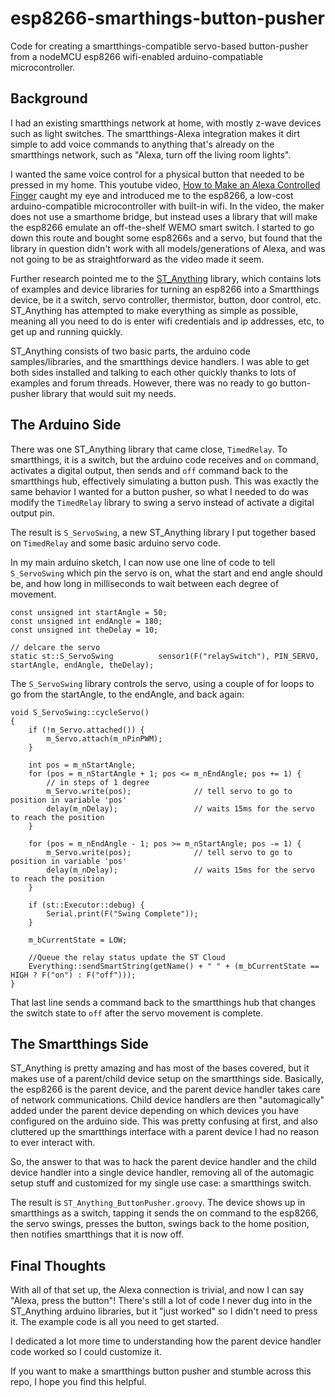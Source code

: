 # esp8266-smarthings-button-pusher

Code for creating a smartthings-compatible servo-based button-pusher from a nodeMCU esp8266 wifi-enabled arduino-compatiable microcontroller.

## Background

I had an existing smartthings network at home, with mostly z-wave devices such as light switches.  The smartthings-Alexa integration makes it dirt simple to add voice commands to anything that's already on the smartthings network, such as "Alexa, turn off the living room lights".

I wanted the same voice control for a physical button that needed to be pressed in my home.  This youtube video, [How to Make an Alexa Controlled Finger](https://www.youtube.com/watch?v=afPxj0LS0LU) caught my eye and introduced me to the esp8266, a low-cost arduino-compatible microcontroller with built-in wifi. In the video, the maker does not use a smarthome bridge, but instead uses a library that will make the esp8266 emulate an off-the-shelf WEMO smart switch.  I started to go down this route and bought some esp8266s and a servo, but found that the library in question didn't work with all models/generations of Alexa, and was not going to be as straightforward as the video made it seem.

Further research pointed me to the [ST_Anything](https://github.com/DanielOgorchock/ST_Anything) library, which contains lots of examples and device libraries for turning an esp8266 into a Smartthings device, be it a switch, servo controller, thermistor, button, door control, etc.  ST_Anything has attempted to make everything as simple as possible, meaning all you need to do is enter wifi credentials and ip addresses, etc, to get up and running quickly.

ST_Anything consists of two basic parts, the arduino code samples/libraries, and the smartthings device handlers.  I was able to get both sides installed and talking to each other quickly thanks to lots of examples and forum threads.  However, there was no ready to go button-pusher library that would suit my needs.

## The Arduino Side

There was one ST_Anything library that came close, `TimedRelay`.  To smartthings, it is a switch, but the arduino code receives and `on` command, activates a digital output, then sends and `off` command back to the smartthings hub, effectively simulating a button push.  This was exactly the same behavior I wanted for a button pusher, so what I needed to do was modify the `TimedRelay` library to swing a servo instead of activate a digital output pin.

The result is `S_ServoSwing`, a new ST_Anything library I put together based on `TimedRelay` and some basic arduino servo code.  

In my main arduino sketch, I can now use one line of code to tell `S_ServoSwing` which pin the servo is on, what the start and end angle should be, and how long in milliseconds to wait between each degree of movement.

```
const unsigned int startAngle = 50;
const unsigned int endAngle = 180;
const unsigned int theDelay = 10;

// delcare the servo
static st::S_ServoSwing          sensor1(F("relaySwitch"), PIN_SERVO, startAngle, endAngle, theDelay);
```

The `S_ServoSwing` library controls the servo, using a couple of for loops to go from the startAngle, to the endAngle, and back again:

```
void S_ServoSwing::cycleServo()
{
	if (!m_Servo.attached()) {
		m_Servo.attach(m_nPinPWM);
	}

	int pos = m_nStartAngle;
	for (pos = m_nStartAngle + 1; pos <= m_nEndAngle; pos += 1) {
		// in steps of 1 degree
		m_Servo.write(pos);              // tell servo to go to position in variable 'pos'
		delay(m_nDelay);                 // waits 15ms for the servo to reach the position
	}

	for (pos = m_nEndAngle - 1; pos >= m_nStartAngle; pos -= 1) {
		m_Servo.write(pos);              // tell servo to go to position in variable 'pos'
		delay(m_nDelay);                 // waits 15ms for the servo to reach the position
	}

	if (st::Executor::debug) {
		Serial.print(F("Swing Complete"));
	}

	m_bCurrentState = LOW;

	//Queue the relay status update the ST Cloud
	Everything::sendSmartString(getName() + " " + (m_bCurrentState == HIGH ? F("on") : F("off")));
}
```

That last line sends a command back to the smartthings hub that changes the switch state to `off` after the servo movement is complete.

## The Smartthings Side

ST_Anything is pretty amazing and has most of the bases covered, but it makes use of a parent/child device setup on the smartthings side.  Basically, the esp8266 is the parent device, and the parent device handler takes care of network communications.  Child device handlers are then "automagically" added under the parent device depending on which devices you have configured on the arduino side. This was pretty confusing at first, and also cluttered up the smartthings interface with a parent device I had no reason to ever interact with.

So, the answer to that was to hack the parent device handler and the child device handler into a single device handler, removing all of the automagic setup stuff and customized for my single use case: a smartthings switch.

The result is `ST_Anything_ButtonPusher.groovy`.  The device shows up in smartthings as a switch, tapping it sends the on command to the esp8266, the servo swings, presses the button, swings back to the home position, then notifies smartthings that it is now off.

## Final Thoughts

With all of that set up, the Alexa connection is trivial, and now I can say "Alexa, press the button"!  There's still a lot of code I never dug into in the ST_Anything arduino libraries, but it "just worked" so I didn't need to press it.  The example code is all you need to get started.  

I dedicated a lot more time to understanding how the parent device handler code worked so I could customize it.  

If you want to make a smartthings button pusher and stumble across this repo, I hope you find this helpful.
